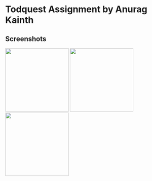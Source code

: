 # Todquest Assignment by Anurag Kainth

## Screenshots
<p align="left">
  <img src="https://user-images.githubusercontent.com/94080341/236685298-b58b86ca-057f-451b-9cf9-77e3ed5c4ebf.png" width="200"  />
  <img src="https://user-images.githubusercontent.com/94080341/236685275-55297294-a087-4835-84a4-856d44b2b7a0.png" width="200"  />
  <img src="https://user-images.githubusercontent.com/94080341/236685285-7bb26b22-19f6-4516-a135-af6807fd5f03.png" width="200"  />
</p>
